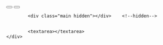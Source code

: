 <div class="notes">
        <div class="tools">
            <button class="edit"><i class="fa-solid fa-pen-to-square"></i></button>
            <button class="delete"><i class="fa-solid fa-trash"></i></button>
        </div>

            <div class="main hidden"></div>    <!--hidden-->
                
            
            <textarea></textarea>
    </div>
